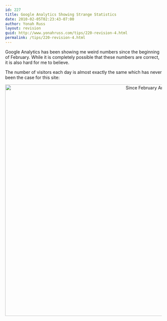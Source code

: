 ```yaml
---
id: 227
title: Google Analytics Showing Strange Statistics
date: 2010-02-05T02:23:43-07:00
author: Yonah Russ
layout: revision
guid: http://www.yonahruss.com/tips/220-revision-4.html
permalink: /tips/220-revision-4.html
---
```

Google Analytics has been showing me weird numbers since the beginning of February. While it is completely possible that these numbers are correct, it is also hard for me to believe.

The number of visitors each day is almost exactly the same which has never been the case for this site:

<p style="text-align: center;">
  <a href="http://www.yonahruss.com/wordpress/wp-content/uploads/2010/02/AnalyticsStats1.jpg"><img class="aligncenter size-large wp-image-223" title="AnalyticsStats" src="http://www.yonahruss.com/wordpress/wp-content/uploads/2010/02/AnalyticsStats1-1024x742.jpg" alt="Since February Analytics shows the same number of visitors each day" width="1224" height="742" /></a>
</p>